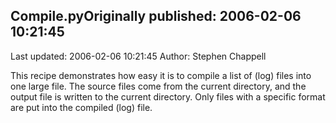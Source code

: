 ## Compile.pyOriginally published: 2006-02-06 10:21:45 
Last updated: 2006-02-06 10:21:45 
Author: Stephen Chappell 
 
This recipe demonstrates how easy it is to compile a list of (log) files into one large file. The source files come from the current directory, and the output file is written to the current directory. Only files with a specific format are put into the compiled (log) file.